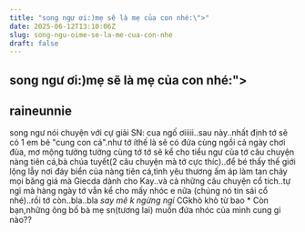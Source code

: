 ```yaml
---
title: "song ngư ơi:)mẹ sẽ là mẹ của con nhé:\">"
date: 2025-06-12T13:10:06Z
slug: song-ngu-oime-se-la-me-cua-con-nhe
draft: false
---
```


## song ngư ơi:)mẹ sẽ là mẹ của con nhé:">

## raineunnie

song ngư nói chuyện với cự giải
SN: cua ngố ơiiiii..sau này..nhất định tớ sẽ có 1 em bé "cung con cá".như tớ íthế là sẽ có đứa cùng ngồi cả ngày chơi đùa, mơ mộng tưởng tưởng cùng tớ tớ sẽ kể cho tiểu ngư của tớ câu chuyện nàng tiên cá,bà chúa tuyết(2 câu chuyện mà tớ cực thíc)..để bé thấy thế giới lộng lẫy nơi đáy biển của nàng tiên cá,tình yêu thương ấm áp làm tan chảy mọi băng giá mà Giecda dành cho Kay..và cả những câu chuyện cổ tích..tự ngĩ mà hàng ngày tớ vẫn kể cho mấy nhóc e nữa (chúng nó tin sái cổ nhé)..rồi tớ còn..bla..bla *say mê k ngừng ngỉ*
CGkhò khò từ bao *
Còn bạn,những ông bố bà mẹ sn(tương lai) muốn đứa nhóc của mình cung gi nào??